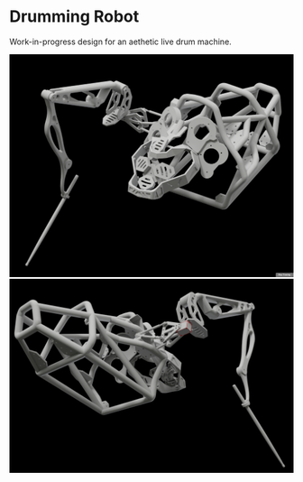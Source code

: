# Drumming Robot

Work-in-progress design for an aethetic live drum machine.

<img src="render/ray1.png">

<img src="render/ray2.png">
